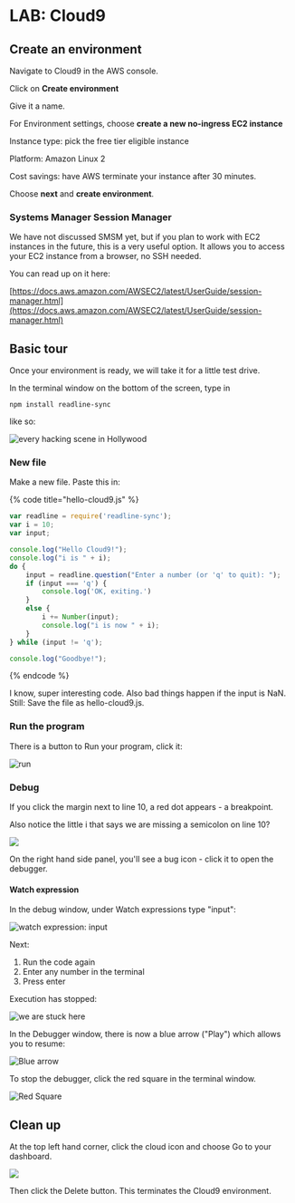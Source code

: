 # LAB: Cloud9

## Create an environment

Navigate to Cloud9 in the AWS console.&#x20;

Click on **Create environment**

Give it a name.

For Environment settings, choose **create a new no-ingress EC2 instance**

Instance type: pick the free tier eligible instance

Platform: Amazon Linux 2

Cost savings: have AWS terminate your instance after 30 minutes.&#x20;

Choose **next** and **create environment**.

### Systems Manager Session Manager

We have not discussed SMSM yet, but if you plan to work with EC2 instances in the future, this is a very useful option. It allows you to access your EC2 instance from a browser, no SSH needed.&#x20;

You can read up on it here:&#x20;

[https://docs.aws.amazon.com/AWSEC2/latest/UserGuide/session-manager.html](https://docs.aws.amazon.com/AWSEC2/latest/UserGuide/session-manager.html)

## Basic tour

Once your environment is ready, we will take it for a little test drive.&#x20;

In the terminal window on the bottom of the screen, type in&#x20;

```
npm install readline-sync
```

like so:

![every hacking scene in Hollywood](<../../../.gitbook/assets/image (334).png>)

### New file

Make a new file. Paste this in:

{% code title="hello-cloud9.js" %}
```javascript
var readline = require('readline-sync'); 
var i = 10; 
var input;

console.log("Hello Cloud9!"); 
console.log("i is " + i);
do { 
    input = readline.question("Enter a number (or 'q' to quit): "); 
    if (input === 'q') { 
        console.log('OK, exiting.')
    } 
    else { 
        i += Number(input); 
        console.log("i is now " + i); 
    } 
} while (input != 'q');

console.log("Goodbye!");
```
{% endcode %}

I know, super interesting code. Also bad things happen if the input is NaN. Still: Save the file as hello-cloud9.js.

### Run the program&#x20;

There is a button to Run your program, click it:

![run ](<../../../.gitbook/assets/image (6).png>)

### Debug

If you click the margin next to line 10, a red dot appears - a breakpoint.

Also notice the little i that says we are missing a semicolon on line 10?&#x20;

![](<../../../.gitbook/assets/image (218).png>)

On the right hand side panel, you'll see a bug icon - click it to open the debugger.&#x20;

#### Watch expression&#x20;

In the debug window, under Watch expressions type "input":

![watch expression: input](<../../../.gitbook/assets/image (390).png>)

Next:

1. Run the code again&#x20;
2. Enter any number in the terminal&#x20;
3. Press enter

Execution has stopped:

![we are stuck here](<../../../.gitbook/assets/image (49).png>)

In the Debugger window, there is now a blue arrow ("Play") which allows you to resume:

![Blue arrow](<../../../.gitbook/assets/image (248).png>)

To stop the debugger, click the red square in the terminal window.

![Red Square](<../../../.gitbook/assets/image (17).png>)

## Clean up&#x20;

At the top left hand corner, click the cloud icon and choose Go to your dashboard.

![](<../../../.gitbook/assets/image (227).png>)

Then click the Delete button. This terminates the Cloud9 environment.&#x20;
